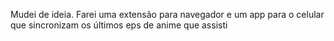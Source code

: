 Mudei de ideia. Farei uma extensão para navegador e um app para o celular que sincronizam os últimos eps de anime que assisti